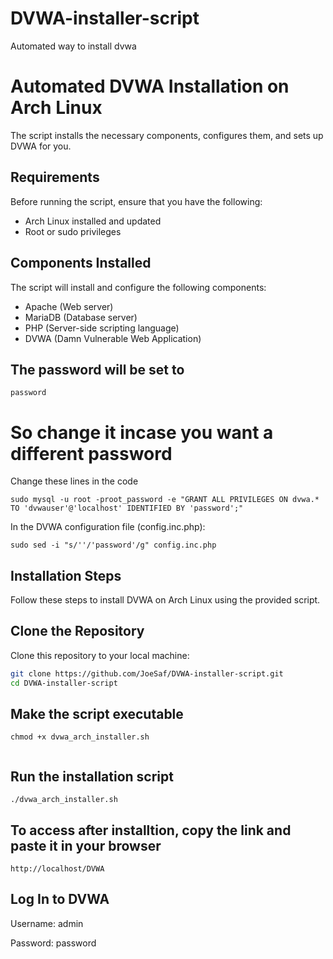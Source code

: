 # DVWA-installer-script
Automated way to install dvwa

# Automated DVWA Installation on Arch Linux

The script installs the necessary components, configures them, and sets up DVWA for you.

## Requirements

Before running the script, ensure that you have the following:

- Arch Linux installed and updated
- Root or sudo privileges

## Components Installed

The script will install and configure the following components:
- Apache (Web server)
- MariaDB (Database server)
- PHP (Server-side scripting language)
- DVWA (Damn Vulnerable Web Application)

## The password will be set to

```
password

```
# So change it incase you want a different password

Change these lines in the code

```
sudo mysql -u root -proot_password -e "GRANT ALL PRIVILEGES ON dvwa.* TO 'dvwauser'@'localhost' IDENTIFIED BY 'password';"

```
In the DVWA configuration file (config.inc.php):

```
sudo sed -i "s/''/'password'/g" config.inc.php

```

## Installation Steps

Follow these steps to install DVWA on Arch Linux using the provided script.

## Clone the Repository

Clone this repository to your local machine:

```bash
git clone https://github.com/JoeSaf/DVWA-installer-script.git
cd DVWA-installer-script

```


## Make the script executable

```
chmod +x dvwa_arch_installer.sh


```
## Run the installation script

```
./dvwa_arch_installer.sh

```

## To access after installtion, copy the link and paste it in your browser

```
http://localhost/DVWA

```

## Log In to DVWA
Username: admin



Password: password
